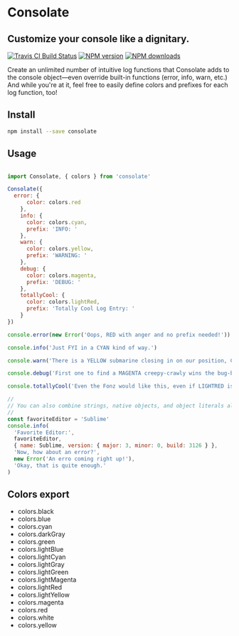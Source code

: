 <!-- TITLE/ -->

<h1>Consolate</h1>

<!-- /TITLE -->


<h2>Customize your console like a dignitary.</h2>

<!-- BADGES/ -->

<span class="badge-travisci"><a href="http://travis-ci.org/rollercodester/consolate" title="Check this project's build status on TravisCI"><img src="https://img.shields.io/travis/rollercodester/consolate/master.svg" alt="Travis CI Build Status" /></a></span>
<span class="badge-npmversion"><a href="https://npmjs.org/package/consolate" title="View this project on NPM"><img src="https://img.shields.io/npm/v/consolate.svg" alt="NPM version" /></a></span>
<span class="badge-npmdownloads"><a href="https://npmjs.org/package/consolate" title="View this project on NPM"><img src="https://img.shields.io/npm/dm/consolate.svg" alt="NPM downloads" /></a></span>

<!-- /BADGES -->


<!-- DESCRIPTION/ -->

Create an unlimited number of intuitive log functions that Consolate adds to the console object&mdash;even override built-in functions (error, info, warn, etc.) And while you're at it, feel free to easily define colors and prefixes for each log function, too!

<!-- /DESCRIPTION -->

## Install

```bash
npm install --save consolate
```

## Usage

```javascript

import Consolate, { colors } from 'consolate'

Consolate({
  error: {
      color: colors.red
    },
    info: {
      color: colors.cyan,
      prefix: 'INFO: '
    },
    warn: {
      color: colors.yellow,
      prefix: 'WARNING: '
    },
    debug: {
      color: colors.magenta,
      prefix: 'DEBUG: '
    },
    totallyCool: {
      color: colors.lightRed,
      prefix: 'Totally Cool Log Entry: '
    }
})

console.error(new Error('Oops, RED with anger and no prefix needed!'))

console.info('Just FYI in a CYAN kind of way.')

console.warn('There is a YELLOW submarine closing in on our position, Captain!')

console.debug('First one to find a MAGENTA creepy-crawly wins the bug-bash!')

console.totallyCool('Even the Fonz would like this, even if LIGHTRED is kind of girly.')

//
// You can also combine strings, native objects, and object literals all on one log statement:
//
const favoriteEditor = 'Sublime'
console.info(
  'Favorite Editor:',
  favoriteEditor,
  { name: Sublime, version: { major: 3, minor: 0, build: 3126 } },
  'Now, how about an error?',
  new Error('An erro coming right up!'),
  'Okay, that is quite enough.'
)

```

## Colors export

- colors.black
- colors.blue
- colors.cyan
- colors.darkGray
- colors.green
- colors.lightBlue
- colors.lightCyan
- colors.lightGray
- colors.lightGreen
- colors.lightMagenta
- colors.lightRed
- colors.lightYellow
- colors.magenta
- colors.red
- colors.white
- colors.yellow
